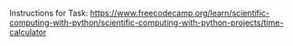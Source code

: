 Instructions for Task: https://www.freecodecamp.org/learn/scientific-computing-with-python/scientific-computing-with-python-projects/time-calculator
